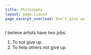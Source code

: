 ```yaml
---
title: Philosophy
layout: page.liquid
page_excerpt_overload: Don't give up.
---
```


I believe artists have two jobs:

1. To not give up.
2. To help others not give up.
